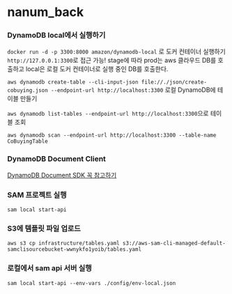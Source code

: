 # nanum_back

### DynamoDB local에서 실행하기

`docker run -d -p 3300:8000 amazon/dynamodb-local` 로 도커 컨테이너 실행하기 `http://127.0.0.1:3300`로 접근 가능!
stage에 따라 prod는 aws 클라우드 DB를 호출하고 local은 로컬 도커 컨테이너로 실행 중인 DB를 호출한다.

`aws dynamodb create-table --cli-input-json file://./json/create-cobuying.json --endpoint-url http://localhost:3300` 로컬 DynamoDB에 테이블 만들기

`aws dynamodb list-tables --endpoint-url http://localhost:3300`으로 테이블 조회

`aws dynamodb scan --endpoint-url http://localhost:3300 --table-name CoBuyingTable`


### DynamoDB Document Client

[DynamoDB Document SDK 꼭 참고하기](https://docs.aws.amazon.com/ko_kr/sdk-for-javascript/v2/developer-guide/dynamodb-example-document-client.html)

### SAM 프로젝트 실행

`sam local start-api`

### S3에 템플릿 파일 업로드

`aws s3 cp infrastructure/tables.yaml s3://aws-sam-cli-managed-default-samclisourcebucket-wwnykfo1yoib/tables.yaml`


### 로컬에서 sam api 서버 실행

`sam local start-api --env-vars ./config/env-local.json`